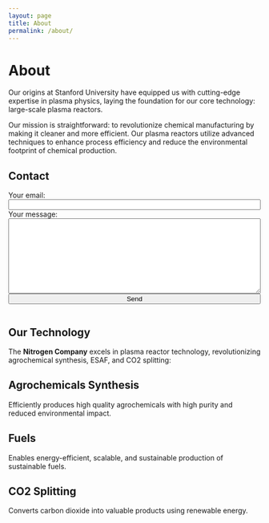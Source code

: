 ```yaml
---
layout: page
title: About
permalink: /about/
---
```


# About

Our origins at Stanford University have equipped us with cutting-edge expertise in plasma physics, laying the foundation for our core technology: large-scale plasma reactors.

Our mission is straightforward: to revolutionize chemical manufacturing by making it cleaner and more efficient. Our plasma reactors utilize advanced techniques to enhance process efficiency and reduce the environmental footprint of chemical production.

## Contact
<div style="text-align: center;">
  <!-- iframe where the form will submit, and the response will be loaded -->
  <iframe name="form_output" style="width: 0; height: 0; border: 0;"></iframe>

  <form action="https://formspree.io/f/xwkgzpey" method="POST" target="form_output" style="display: inline-block; text-align: left; width: 100%; max-width: 600px;">
    <label for="email">Your email:</label>
    <br>
    <input type="email" id="email" name="email" required style="width: 100%;">
    <br>
    <label for="message">Your message:</label>
    <br>
    <textarea id="message" name="message" required style="width: 100%; height: 150px;"></textarea>
    <br>
    <!-- Other form fields can be added here -->
    <button type="submit" style="width: 100%;">Send</button>
  </form>
</div>




## Our Technology

The **Nitrogen Company** excels in plasma reactor technology, revolutionizing agrochemical synthesis, ESAF, and CO2 splitting:

## Agrochemicals Synthesis

Efficiently produces high quality agrochemicals with high purity and reduced environmental impact.

## Fuels

Enables energy-efficient, scalable, and sustainable production of sustainable fuels. 

## CO2 Splitting

Converts carbon dioxide into valuable products using renewable energy. 

